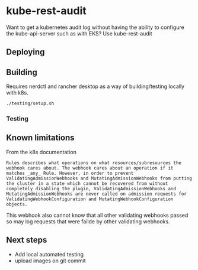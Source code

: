 # kube-rest-audit
Want to get a kubernetes audit log without having the ability to configure the kube-api-server such as with EKS?
Use kube-rest-audit

## Deploying

## Building
Requires nerdctl and rancher desktop as a way of building/testing locally with k8s.

```bash
./testing/setup.sh
```

### Testing

## Known limitations
From the k8s documentation

```text
Rules describes what operations on what resources/subresources the webhook cares about. The webhook cares about an operation if it matches _any_ Rule. However, in order to prevent ValidatingAdmissionWebhooks and MutatingAdmissionWebhooks from putting the cluster in a state which cannot be recovered from without completely disabling the plugin, ValidatingAdmissionWebhooks and MutatingAdmissionWebhooks are never called on admission requests for ValidatingWebhookConfiguration and MutatingWebhookConfiguration objects.
```

This webhook also cannot know that all other validating webhooks passed so may log requests that were failde by other validating webhooks.

## Next steps
* Add local automated testing
* upload images on git commit
